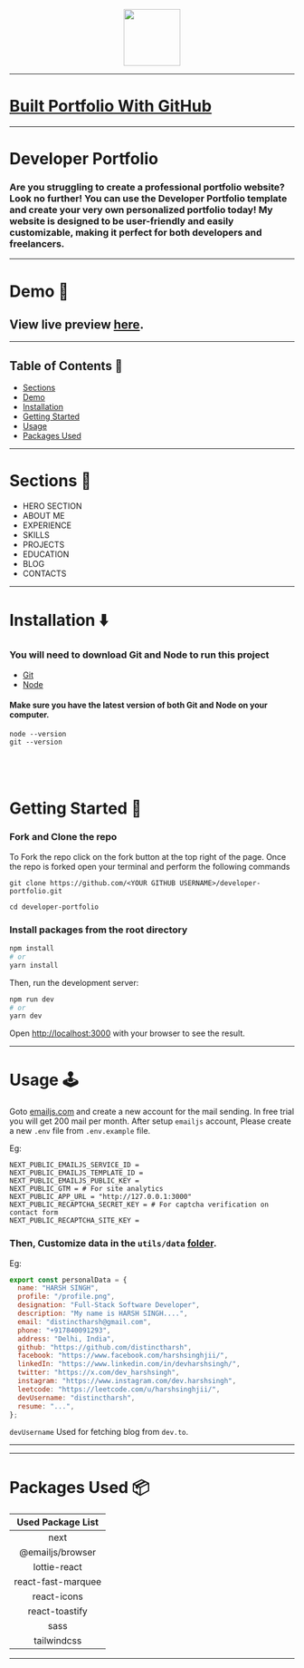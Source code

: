 <p align="center" width="100%">
    <img height="100" src="https://lh3.googleusercontent.com/drive-viewer/AKGpihajbULqFrpTQw0C51tteYqrl1_XMTVjLBYhWjtkVcKSkLpDbQdS9Jw0XZdWdmaZBFhxn7OrSuLF_EI_jmbF_EXt73PGb5ME0Hg=w1920-h912-rw-v1">
</p>

---

# [Built Portfolio With GitHub ](https://github.com/distinctharsh/portfolio)

---

# Developer Portfolio

### Are you struggling to create a professional portfolio website? Look no further! You can use the Developer Portfolio template and create your very own personalized portfolio today! My website is designed to be user-friendly and easily customizable, making it perfect for both developers and freelancers.

---

# Demo :movie_camera:

<!-- ![](./public/image/screen.png) -->

## View live preview [here](https://harsh-singh.netlify.app/).

---

## Table of Contents :scroll:

- [Sections](#sections-bookmark)
- [Demo](#demo-movie_camera)
- [Installation](#installation-arrow_down)
- [Getting Started](#getting-started-dart)
- [Usage](#usage-joystick)
- [Packages Used](#packages-used-package)

---

# Sections :bookmark:

- HERO SECTION
- ABOUT ME
- EXPERIENCE
- SKILLS
- PROJECTS
- EDUCATION
- BLOG
- CONTACTS

---

# Installation :arrow_down:

### You will need to download Git and Node to run this project

- [Git](https://git-scm.com/downloads)
- [Node](https://nodejs.org/en/download/)

#### Make sure you have the latest version of both Git and Node on your computer.

```
node --version
git --version
```

## <br />

# Getting Started :dart:

### Fork and Clone the repo

To Fork the repo click on the fork button at the top right of the page. Once the repo is forked open your terminal and perform the following commands

```
git clone https://github.com/<YOUR GITHUB USERNAME>/developer-portfolio.git

cd developer-portfolio
```

### Install packages from the root directory

```bash
npm install
# or
yarn install
```

Then, run the development server:

```bash
npm run dev
# or
yarn dev
```

Open [http://localhost:3000](http://localhost:3000) with your browser to see the result.

---

# Usage :joystick:

Goto [emailjs.com](https://www.emailjs.com/) and create a new account for the mail sending. In free trial you will get 200 mail per month. After setup `emailjs` account, Please create a new `.env` file from `.env.example` file.

Eg:

```env
NEXT_PUBLIC_EMAILJS_SERVICE_ID =
NEXT_PUBLIC_EMAILJS_TEMPLATE_ID =
NEXT_PUBLIC_EMAILJS_PUBLIC_KEY =
NEXT_PUBLIC_GTM = # For site analytics
NEXT_PUBLIC_APP_URL = "http://127.0.0.1:3000"
NEXT_PUBLIC_RECAPTCHA_SECRET_KEY = # For captcha verification on contact form
NEXT_PUBLIC_RECAPTCHA_SITE_KEY =
```

### Then, Customize data in the `utils/data` [folder](https://github.com/distinctharsh/developer-portfolio/tree/main/utils/data).

Eg:

```javascript
export const personalData = {
  name: "HARSH SINGH",
  profile: "/profile.png",
  designation: "Full-Stack Software Developer",
  description: "My name is HARSH SINGH....",
  email: "distinctharsh@gmail.com",
  phone: "+917840091293",
  address: "Delhi, India",
  github: "https://github.com/distinctharsh",
  facebook: "https://www.facebook.com/harshsinghjii/",
  linkedIn: "https://www.linkedin.com/in/devharshsingh/",
  twitter: "https://x.com/dev_harshsingh",
  instagram: "https://www.instagram.com/dev.harshsingh",
  leetcode: "https://leetcode.com/u/harshsinghjii/",
  devUsername: "distinctharsh",
  resume: "...",
};
```

`devUsername` Used for fetching blog from `dev.to`.

---

---

# Packages Used :package:

| Used Package List  |
| :----------------: |
|        next        |
|  @emailjs/browser  |
|    lottie-react    |
| react-fast-marquee |
|    react-icons     |
|   react-toastify   |
|        sass        |
|    tailwindcss     |

---
